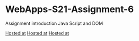 # WebApps-S21-Assignment-6
Assignment introduction Java Script and DOM

[Hosted at](https://44-563-web-apps-s21.github.io/webapps-s21-assignment-6-sandhyan3/pass.html)
[Hosted at](https://44-563-web-apps-s21.github.io/webapps-s21-assignment-6-sandhyan3/arithmetic.html)
[Hosted at](https://44-563-web-apps-s21.github.io/webapps-s21-assignment-6-sandhyan3/car.html)

